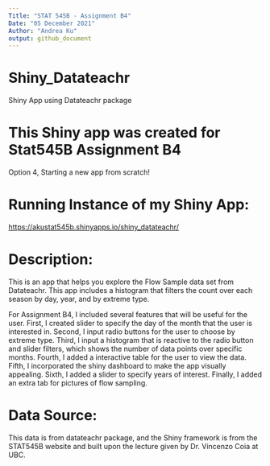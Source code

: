 ```yaml
---
Title: "STAT 545B - Assignment B4"
Date: "05 December 2021"
Author: "Andrea Ku"
output: github_document
---
```


# Shiny_Datateachr
Shiny App using Datateachr package

# This Shiny app was created for Stat545B Assignment B4
Option 4, Starting a new app from scratch!

# Running Instance of my Shiny App:
https://akustat545b.shinyapps.io/shiny_datateachr/


# Description:

This is an app that helps you explore the Flow Sample data set from Datateachr. This app includes a histogram that filters the count over each season by day, year, and by extreme type. 

For Assignment B4, I included several features that will be useful for the user. First, I created slider to specify the day of the month that the user is interested in. Second, I input radio buttons for the user to choose by extreme type. Third, I input a histogram that is reactive to the radio button and slider filters, which shows the number of data points over specific months. Fourth, I added a interactive table for the user to view the data. Fifth, I incorporated the shiny dashboard to make the app visually appealing. Sixth, I added a slider to specify years of interest. Finally, I added an extra tab for pictures of flow sampling. 


# Data Source:
This data is from datateachr package, and the Shiny framework is from the STAT545B website and built upon the lecture given by Dr. Vincenzo Coia at UBC.